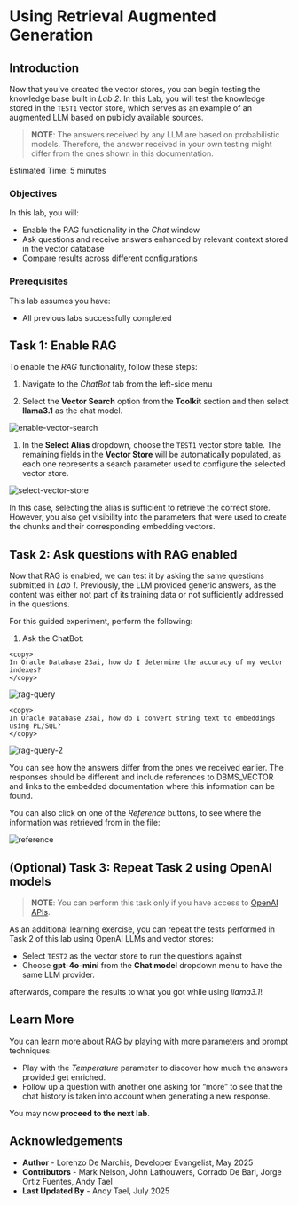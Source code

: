 # Using Retrieval Augmented Generation

## Introduction

Now that you’ve created the vector stores, you can begin testing the knowledge base built in *Lab 2*. In this Lab, you will test the knowledge stored in the `TEST1` vector store, which serves as an example of an augmented LLM based on publicly available sources.

> **NOTE**: The answers received by any LLM are based on probabilistic models. Therefore, the answer received in your own testing might differ from the ones shown in this documentation.

Estimated Time: 5 minutes

### Objectives

In this lab, you will:

* Enable the RAG functionality in the *Chat* window
* Ask questions and receive answers enhanced by relevant context stored in the vector database
* Compare results across different configurations

### Prerequisites

This lab assumes you have:

* All previous labs successfully completed

## Task 1: Enable RAG

To enable the *RAG* functionality, follow these steps:

1. Navigate to the *ChatBot* tab from the left-side menu

1. Select the **Vector Search** option from the **Toolkit** section and then select **llama3.1** as the chat model.

  ![enable-vector-search](./images/enable-vector-search.png)

1. In the **Select Alias** dropdown, choose the `TEST1` vector store table. The remaining fields in the **Vector Store** will be automatically populated, as each one represents a search parameter used to configure the selected vector store.

  ![select-vector-store](./images/select-vector-store.png)

  In this case, selecting the alias is sufficient to retrieve the correct store. However, you also get visibility into the parameters that were used to create the chunks and their corresponding embedding vectors.

## Task 2: Ask questions with RAG enabled

Now that RAG is enabled, we can test it by asking the same questions submitted in *Lab 1*. Previously, the LLM provided generic answers, as the content was either not part of its training data or not sufficiently addressed in the questions.

For this guided experiment, perform the following:

1. Ask the ChatBot:

```text
<copy>
In Oracle Database 23ai, how do I determine the accuracy of my vector indexes?
</copy>
```

![rag-query](images/rag-query.png)

```text
<copy>
In Oracle Database 23ai, how do I convert string text to embeddings using PL/SQL?
</copy>
```

![rag-query-2](images/rag-query-2.png)

You can see how the answers differ from the ones we received earlier. The responses should be different and include references to DBMS_VECTOR and links to the embedded documentation where this information can be found.

You can also click on one of the *Reference* buttons, to see where the information was retrieved from in the file:

![reference](images/reference.png)

## (Optional) Task 3: Repeat Task 2 using OpenAI models

> **NOTE**: You can perform this task only if you have access to [OpenAI APIs](https://platform.openai.com/settings/organization/api-keys).

As an additional learning exercise, you can repeat the tests performed in Task 2 of this lab using OpenAI LLMs and vector stores:

* Select `TEST2` as the vector store to run the questions against
* Choose **gpt-4o-mini** from the **Chat model** dropdown menu to have the same LLM provider.

afterwards, compare the results to what you got while using *llama3.1*!

## Learn More

You can learn more about RAG by playing with more parameters and prompt techniques:

* Play with the *Temperature* parameter to discover how much the answers provided get enriched.
* Follow up a question with another one asking for “more” to see that the chat history is taken into account when generating a new response.

You may now **proceed to the next lab**.

## Acknowledgements

* **Author** - Lorenzo De Marchis, Developer Evangelist, May 2025
* **Contributors** - Mark Nelson, John Lathouwers, Corrado De Bari, Jorge Ortiz Fuentes, Andy Tael
* **Last Updated By** - Andy Tael, July 2025
